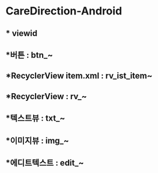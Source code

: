 # CareDirection-Android
## * viewid
##  *버튼 : btn_~
##  *RecyclerView item.xml : rv_ist_item~
##  *RecyclerView : rv_~
##  *텍스트뷰 : txt_~
##  *이미지뷰 : img_~
##  *에디트텍스트 : edit_~
